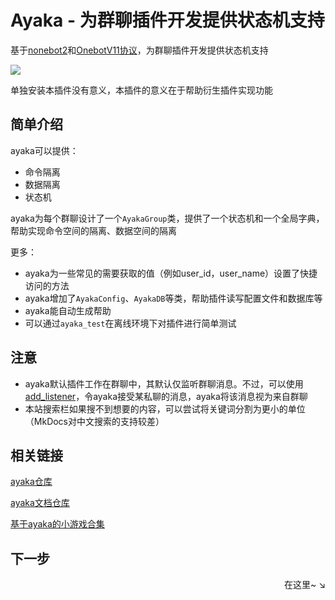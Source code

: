 # Ayaka - 为群聊插件开发提供状态机支持

基于[nonebot2](https://github.com/nonebot/nonebot2)和[OnebotV11协议](https://github.com/botuniverse/onebot-11)，为群聊插件开发提供状态机支持

<img src="https://img.shields.io/pypi/pyversions/nonebot-plugin-ayaka">

单独安装本插件没有意义，本插件的意义在于帮助衍生插件实现功能

## 简单介绍

ayaka可以提供：

- 命令隔离
- 数据隔离
- 状态机

ayaka为每个群聊设计了一个`AyakaGroup`类，提供了一个状态机和一个全局字典，帮助实现命令空间的隔离、数据空间的隔离

更多：

- ayaka为一些常见的需要获取的值（例如user_id，user_name）设置了快捷访问的方法
- ayaka增加了`AyakaConfig`、`AyakaDB`等类，帮助插件读写配置文件和数据库等
- ayaka能自动生成帮助
- 可以通过`ayaka_test`在离线环境下对插件进行简单测试

## 注意

- ayaka默认插件工作在群聊中，其默认仅监听群聊消息。不过，可以使用[add_listener](./api/ayaka/ayaka.html#AyakaApp.add_listener)，令ayaka接受某私聊的消息，ayaka将该消息视为来自群聊
- 本站搜索栏如果搜不到想要的内容，可以尝试将关键词分割为更小的单位（MkDocs对中文搜索的支持较差）

## 相关链接

[ayaka仓库](https://github.com/bridgeL/nonebot-plugin-ayaka)

[ayaka文档仓库](https://github.com/bridgeL/ayaka_doc) 

[基于ayaka的小游戏合集](https://github.com/bridgeL/nonebot-plugin-ayaka-games)

## 下一步

<div align="right">
    在这里~ ↘
</div>
